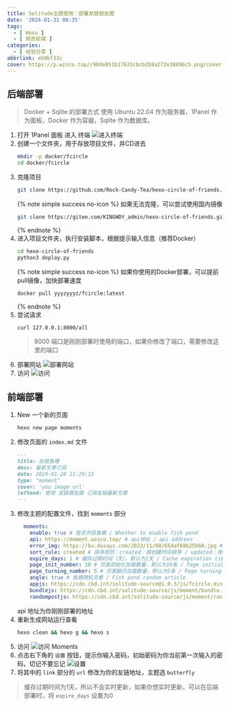 ```yaml
---
title: Solitude主题使用：部署友链朋友圈
date: '2024-01-31 08:35'
tags:
  - [ Hexo ]
  - [ 网页前端 ]
categories:
  - [ 经验分享 ]
abbrlink: eb9bf33c
cover: https://p.wzsco.top//90de851b17633cbcb2b9a272e38696c5.png/cover
---
```


## 后端部署
> Docker + Sqlite 的部署方式
> 使用 Ubuntu 22.04 作为服务器，1Panel 作为面板，Docker 作为容器，Sqlite 作为数据库。

1. 打开 1Panel 面板 进入 终端
    ![进入终端](https://p.wzsco.top//6da1fd51bfe90e8eb3b3b6271ece2fe8.gif/blogimg.gif)
2. 创建一个文件夹，用于存放项目文件，并CD进去
    ```bash
    mkdir -p docker/fcircle
    cd docker/fcircle
    ```
3. 克隆项目
    ```bash
    git clone https://github.com/Rock-Candy-Tea/hexo-circle-of-friends.git
    ```
    {% note simple success no-icon %}
    如果无法克隆，可以尝试使用国内镜像
    ```bash
    git clone https://gitee.com/KINGWDY_admin/hexo-circle-of-friends.git
    ```
    {% endnote %}
4. 进入项目文件夹，执行安装脚本，根据提示输入信息（推荐Docker）
    ```bash
    cd hexo-circle-of-friends
    python3 deploy.py
    ```
    {% note simple success no-icon %}
    如果你使用的Docker部署，可以提前pull镜像，加快部署速度
    ```bash
   docker pull yyyzyyyz/fcircle:latest
    ```
    {% endnote %}
5. 尝试请求
    ```bash
    curl 127.0.0.1:8000/all
    ```
   > 8000 端口是刚刚部署时使用的端口，如果你修改了端口，需要修改这里的端口
6. 部署网站
    ![部署网站](https://p.wzsco.top//cb6965c3da6324350741cf1f2a133f89.png/blogimg)
7. 访问
    ![访问](https://p.wzsco.top//269336c5efde981fc3f7f2d4f0da2eff.png/blogimg)

## 前端部署

1. New 一个新的页面
    ```bash
    hexo new page moments
    ```
2. 修改页面的 `index.md` 文件
    ```markdown
    ---
    title: 友链鱼塘
    desc: 最新文章订阅
    date: 2024-01-28 21:29:15
    type: "moment"
    cover: 'you image url'
    leftend: 使用 友链朋友圈 订阅友链最新文章
    ---
    ```
3. 修改主题的配置文件，找到 `moments` 部分
    ```yaml
      moments:
        enable: true # 是否开启鱼塘 / Whether to enable fish pond
        api: https://moment.wzsco.top/ # api地址 / api address
        error_img: https://bu.dusays.com/2023/11/08/654af68b25bb8.jpg # 加载失败显示图片 / Loading failed display image
        sort_rule: created # 排序规则：created：按创建时间排序 / updated：按更新时间排序 : Sort rule: created: Sort by creation time / updated: Sort by update time
        expire_days: 1 # 缓存过期时间（天），默认为1天 / Cache expiration time (days), default is 1 day
        page_init_number: 10 # 页面初始化加载数量，默认为10条 / Page initialization loading quantity, default is 10
        page_turning_number: 5 # 页面翻页加载数量，默认为5条 / Page turning loading quantity, default is 5
        angle: true # 鱼塘随机文章 / Fish pond random article
        appjs: https://cdn.cbd.int/solitude-source@1.0.3/js/fcircle.min.js # 鱼塘js / Fish pond js
        bundlejs: https://cdn.cbd.int/solitude-source/js/moment/bundle.min.js # 鱼塘js / Fish pond js
        randompostjs: https://cdn.cbd.int/solitude-source/js/moment/random_post.min.js # 鱼塘js / Fish pond js
    ```
   api 地址为你刚刚部署的地址
4. 重新生成网站运行查看
    ```bash
    hexo clean && hexo g && hexo s
    ```
5. 访问
    ![访问 Moments ](https://p.wzsco.top//34400cb55cb61aa8bc273c9d4ce582f5.png/blogimg)
6. 点击右下角的 `设置` 按钮，提示你输入密码，初始密码为你当前第一次输入的密码，切记不要忘记
    ![设置](https://p.wzsco.top//9e93f3547318e3fe01716a641c05cc99.png/blogimg)
7. 将其中的 `link` 部分的 `url` 修改为你的友链地址，主题选 `butterfly`

> 缓存过期时间为1天，所以不会实时更新，如果你想实时更新，可以在后端部署时，将 `expire_days` 设置为0